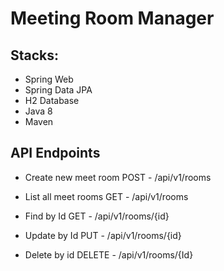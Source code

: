 # Meeting Room Manager

## Stacks:

 * Spring Web
 * Spring Data JPA
 * H2 Database
 * Java 8
 * Maven
 
## API Endpoints

* Create new meet room
POST - /api/v1/rooms

* List all meet rooms
GET - /api/v1/rooms

* Find by Id
GET - /api/v1/rooms/{id}

* Update by Id
PUT - /api/v1/rooms/{id}

* Delete by id
DELETE - /api/v1/rooms/{Id}
